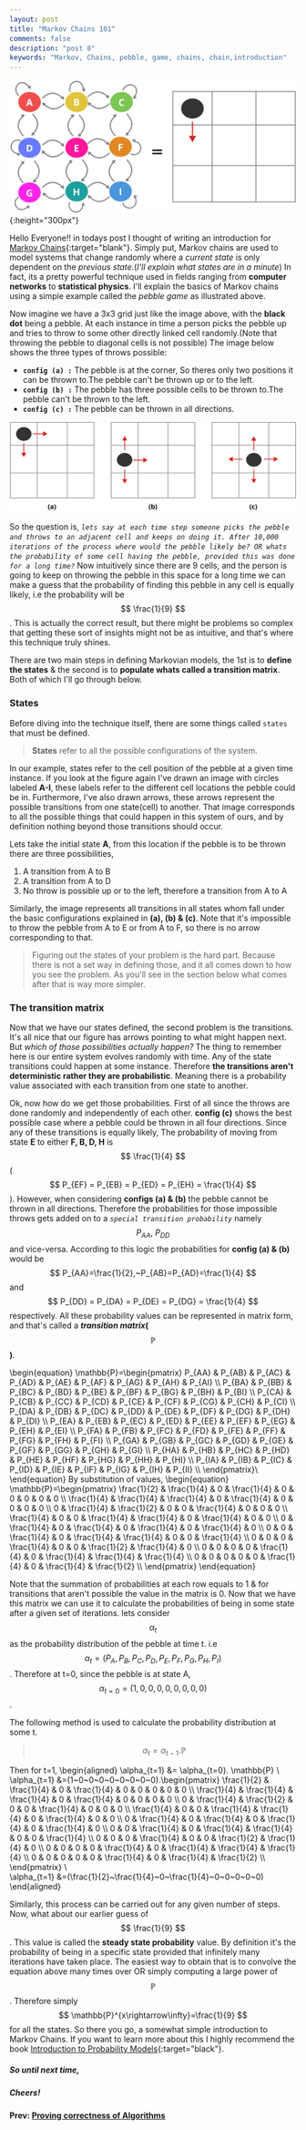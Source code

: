 ```yaml
---
layout: post
title: "Markov Chains 101"
comments: false
description: "post 8"
keywords: "Markov, Chains, pebble, game, chains, chain,introduction"
---
```


![markov-image](https://raw.githubusercontent.com/dherath/WebsiteMaterial/master/2018/Post_8_MarkovCHains/first_image.jpeg){:height="300px"}

Hello Everyone!! in todays post I thought of writing an introduction for [Markov Chains](https://en.wikipedia.org/wiki/Markov_chain){:target="blank"}. Simply put, Markov chains are used to model systems that change randomly where a _current state_ is only dependent on the _previous state_.(_I'll explain what states are in a  minute_) In fact, its a pretty powerful technique used in fields ranging from **computer networks** to **statistical physics**. I'll explain the basics of Markov chains using a simple example called the _pebble game_ as illustrated above.

Now imagine we have a 3x3 grid just like the image above, with the **black dot** being a pebble. At each instance in time a person picks the pebble up and tries to throw to some other directly linked cell randomly.(Note that throwing the pebble to diagonal cells is not possible) The image below shows the three types of throws possible:

+ **`config (a) :`** The pebble is at the corner, So theres only two positions it can be thrown to.The pebble can't be thrown up or to the left.
+ **`config (b) :`** The pebble has three possible cells to be thrown to.The pebble can't be thrown to the left.
+ **`config (c) :`** The pebble can be thrown in all directions. 

![transitions](https://raw.githubusercontent.com/dherath/WebsiteMaterial/master/2018/Post_8_MarkovCHains/second_image.jpeg)

So the question is, _`lets say at each time step someone picks the pebble and throws to an adjacent cell and keeps on doing it. After 10,000 iterations of the process where would the pebble likely be? OR whats the probability of some cell having the pebble, provided this was done for a long time?`_ Now intuitively since there are 9 cells, and the person is going to keep on throwing the pebble in this space for a long time we can make a guess that the probability of finding this pebble in any cell is equally likely, i.e the probability will be $$ \frac{1}{9} $$. This is actually the correct result, but there might be problems so complex that getting these sort of insights might not be as intuitive, and that's where this technique truly shines. 

There are two main steps in defining Markovian models, the 1st is to **define the states** & the second is to **populate whats called a transition matrix**. Both of which I'll go through below.

### States

Before diving into the technique itself, there are some things called `states` that must be defined. 
> **States** refer to all the possible configurations of the system.

In our example, states refer to the cell position of the pebble at a given time instance. If you look at the figure again I've drawn an image with circles labeled **A-I**, these labels refer to the different cell  locations the pebble could be in. Furthermore, I've also drawn arrows, these arrows represent the possible transitions from one state(cell) to another. That image corresponds to all the possible things that could happen in this system of ours, and by definition nothing beyond those transitions should occur.

Lets take the initial state **A**, from this location if the pebble is to be thrown there are three possibilities,
1. A transition from A to B
2. A transition from A to D
3. No throw is possible up or to the left, therefore a transition from A to A

Similarly, the image represents all transitions in all states whom fall under the basic configurations explained in **(a), (b) & (c)**. Note that it's impossible to throw the pebble from A to E or from A to F, so there is no arrow corresponding to that.

> Figuring out the states of your problem is the hard part. Because there is not a set way in defining those, and it all comes down to how you see the problem. As you'll see in the section below what comes after that is way more simpler.

### The transition matrix

Now that we have our states defined, the second problem is the transitions.  It's all nice that our figure has arrows pointing to what might happen next. But _which of those possibilities actually happen?_ The thing to remember here is our entire system evolves randomly with time. Any of the state transitions could  happen at some instance. Therefore **the transitions aren't deterministic rather they are probabilistic**. Meaning there is a probability value associated with each transition from one state to another.

Ok, now how do we get those probabilities. First of all since the throws are done randomly and independently of each other. **config (c)** shows the best possible case where a pebble could be thrown in all four directions. Since any of these transitions is equally likely, The probability of moving from state **E** to either **F, B, D, H** is $$ \frac{1}{4} $$ ($$ P_{EF} = P_{EB} = P_{ED} = P_{EH} = \frac{1}{4} $$). However, when considering **configs (a) & (b)** the pebble cannot be thrown in all directions. Therefore the probabilities for those impossible throws gets added on to a _`special transition probability`_ namely $$ P_{AA},~P_{DD} $$ and vice-versa.  According to this logic the probabilities for **config (a) & (b)** would be $$ P_{AA}=\frac{1}{2},~P_{AB}=P_{AD}=\frac{1}{4} $$ and $$ P_{DD} = P_{DA} = P_{DE} = P_{DG} = \frac{1}{4} $$ respectively. All these probability values can be represented in matrix form, and that's called a **_transition matrix_($$\mathbb{P}$$)**.

\begin{equation}
\mathbb{P}=\begin{pmatrix}
P_{AA} & P_{AB} & P_{AC} & P_{AD} & P_{AE} & P_{AF} & P_{AG} & P_{AH} & P_{AI} \\\ 
P_{BA} & P_{BB} & P_{BC} & P_{BD} & P_{BE} & P_{BF} & P_{BG} & P_{BH} & P_{BI} \\\ 
P_{CA} & P_{CB} & P_{CC} & P_{CD} & P_{CE} & P_{CF} & P_{CG} & P_{CH} & P_{CI} \\\ 
P_{DA} & P_{DB} & P_{DC} & P_{DD} & P_{DE} & P_{DF} & P_{DG} & P_{DH} & P_{DI} \\\ 
P_{EA} & P_{EB} & P_{EC} & P_{ED} & P_{EE} & P_{EF} & P_{EG} & P_{EH} & P_{EI} \\\ 
P_{FA} & P_{FB} & P_{FC} & P_{FD} & P_{FE} & P_{FF} & P_{FG} & P_{FH} & P_{FI} \\\ 
P_{GA} & P_{GB} & P_{GC} & P_{GD} & P_{GE} & P_{GF} & P_{GG} & P_{GH} & P_{GI} \\\ 
P_{HA} & P_{HB} & P_{HC} & P_{HD} & P_{HE} & P_{HF} & P_{HG} & P_{HH} & P_{HI} \\\ 
P_{IA} & P_{IB} & P_{IC} & P_{ID} & P_{IE} & P_{IF} & P_{IG} & P_{IH} & P_{II} \\\ 
\end{pmatrix}\\\
\end{equation}
By substitution of values,
\begin{equation}
\mathbb{P}=\begin{pmatrix}
\frac{1}{2} & \frac{1}{4} & 0 & \frac{1}{4} & 0 & 0 & 0 & 0 & 0 \\\ 
\frac{1}{4} & \frac{1}{4} & \frac{1}{4} & 0 & \frac{1}{4} & 0 & 0 & 0 & 0 \\\ 
0 & \frac{1}{4} & \frac{1}{2} & 0 & 0 & \frac{1}{4} & 0 & 0 & 0 \\\ 
\frac{1}{4} & 0 & 0 & \frac{1}{4} & \frac{1}{4} & 0 & \frac{1}{4} & 0 & 0 \\\ 
0 & \frac{1}{4} & 0 & \frac{1}{4} & 0 & \frac{1}{4} & 0 & \frac{1}{4} & 0 \\\ 
0 & 0 & \frac{1}{4} & 0 & \frac{1}{4} & \frac{1}{4} & 0 & 0 & \frac{1}{4} \\\ 
0 & 0 & 0 & \frac{1}{4} & 0 & 0 & \frac{1}{2} & \frac{1}{4} & 0 \\\ 
0 & 0 & 0 & 0 & \frac{1}{4} & 0 & \frac{1}{4} & \frac{1}{4} & \frac{1}{4} \\\ 
0 & 0 & 0 & 0 & 0 & \frac{1}{4} & 0 & \frac{1}{4} & \frac{1}{2} \\\ 
\end{pmatrix}
\end{equation}

Note that the summation of probabilities at each row equals to 1 & for transitions that aren't possible the value in the matrix is 0. Now that we have this matrix we can use it to calculate the probabilities of being in some state after a given set of iterations. lets consider $$ \alpha_{t}$$ as the probability distribution of the pebble at time t. i.e $$\alpha_{t} = (P_A,P_B,P_C,P_D,P_E,P_F,P_G,P_H,P_I) $$. Therefore at t=0, since the pebble is at state A, $$ \alpha_{t=0}=(1,0,0,0,0,0,0,0,0)$$.

The following method is used to calculate the probability distribution at some t.

>$$ \alpha_{t} = \alpha_{t-1}.\mathbb{P} $$

Then for t=1,
\begin{aligned}
\alpha_{t=1} &= \alpha_{t=0}.
\mathbb{P}
\\\
\alpha_{t=1} &=(1~0~0~0~0~0~0~0~0).\begin{pmatrix}
\frac{1}{2} & \frac{1}{4} & 0 & \frac{1}{4} & 0 & 0 & 0 & 0 & 0 \\\ 
\frac{1}{4} & \frac{1}{4} & \frac{1}{4} & 0 & \frac{1}{4} & 0 & 0 & 0 & 0 \\\ 
0 & \frac{1}{4} & \frac{1}{2} & 0 & 0 & \frac{1}{4} & 0 & 0 & 0 \\\ 
\frac{1}{4} & 0 & 0 & \frac{1}{4} & \frac{1}{4} & 0 & \frac{1}{4} & 0 & 0 \\\ 
0 & \frac{1}{4} & 0 & \frac{1}{4} & 0 & \frac{1}{4} & 0 & \frac{1}{4} & 0 \\\ 
0 & 0 & \frac{1}{4} & 0 & \frac{1}{4} & \frac{1}{4} & 0 & 0 & \frac{1}{4} \\\ 
0 & 0 & 0 & \frac{1}{4} & 0 & 0 & \frac{1}{2} & \frac{1}{4} & 0 \\\ 
0 & 0 & 0 & 0 & \frac{1}{4} & 0 & \frac{1}{4} & \frac{1}{4} & \frac{1}{4} \\\ 
0 & 0 & 0 & 0 & 0 & \frac{1}{4} & 0 & \frac{1}{4} & \frac{1}{2} \\\ 
\end{pmatrix}
\\\
\alpha_{t=1} &=(\frac{1}{2}~\frac{1}{4}~0~\frac{1}{4}~0~0~0~0~0)
\end{aligned}

Similarly, this process can be carried out for any given number of steps. Now, what about our earlier guess of $$ \frac{1}{9} $$ . This value is called the **steady state probability** value. By definition it's the probability of being in a specific state provided that infinitely many iterations have taken place. The easiest way to obtain that is to convolve the equation above many times over OR simply computing a large power of $$ \mathbb{P} $$. Therefore simply $$ \mathbb{P}^{x\rightarrow\infty}=\frac{1}{9} $$ for all the states. So there you go, a somewhat simple introduction to Markov Chains. If you want to learn more about this I highly recommend the book [Introduction to Probability Models](https://www.amazon.com/Introduction-Probability-Models-Eleventh-Sheldon/dp/0124079482/ref=sr_1_1?s=books&ie=UTF8&qid=1516069838&sr=1-1&keywords=introduction+to+probability+models+ross){:target="black"}.

##### So until next time,
##### Cheers!

**Prev: [Proving correctness of Algorithms](http://dinalherath.com/2017/Proving-Correctness-of-Algorithms/)** 
